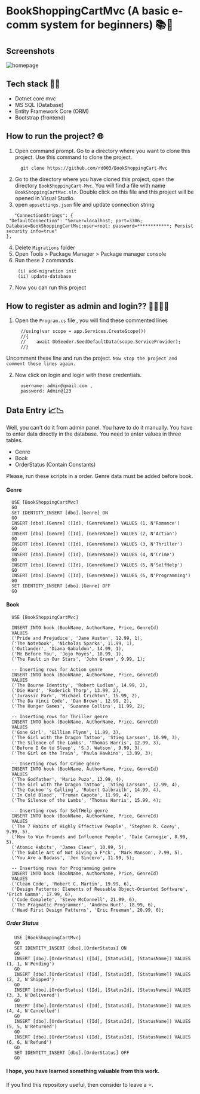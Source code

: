 # BookShoppingCartMvc (A basic e-comm system for beginners) 📚🛒


## Screenshots

![homepage](https://github.com/rd003/BookShoppingCart-Mvc/blob/master/screenshot1.jpg)

## Tech stack 🧑‍💻
   - Dotnet core mvc
   - MS SQL (Database)
   - Entity Framework Core (ORM)
   - Bootstrap (frontend)


## How to run the project? 🌐

1. Open command prompt. Go to a directory where you want to clone this project. Use this command to clone the project.
   ```
     git clone https://github.com/rd003/BookShoppingCart-Mvc
   ```
2. Go to the directory where you have cloned this project, open the directory `BookShoppingCart-Mvc`. You will find a file with name `BookShoppingCartMvc.sln`. Double click on this file and this project will be opened in Visual Studio.
3.  open `appsettings.json` file and update connection string
 
   ```
      "ConnectionStrings": {
    "DefaultConnection": "Server=localhost; port=3306; Database=BookShoppingCartMvc;user=root; password=************; Persist security info=true"
  },
   ```
   
4. Delete `Migrations` folder
5. Open Tools > Package Manager > Package manager console
6. Run these 2 commands
    ```
     (i) add-migration init
     (ii) update-database
    ````
7. Now you can run this project

## How to register as admin and login?? 🧑‍💻🧑‍💻

1. Open the `Program.cs` file , you will find these commented lines
   
   ```
     //using(var scope = app.Services.CreateScope())
     //{
     //    await DbSeeder.SeedDefaultData(scope.ServiceProvider);
     //}
   
   ```

  Uncomment these line and run the project. `Now stop the project and comment these lines again.`

2. Now click on login and login with these credentials.
   
   ```
     username: admin@gmail.com ,
     password: Admin@123
   ```

## Data Entry 📈📉

Well, you can't do it from admin panel. You have to do it manually. You have to enter data directly in the database. You need to enter values in three tables. 
 
 - Genre
 - Book
 - OrderStatus (Contain Constants)
 
Please, run these scripts in a order. Genre data must be added before book.
 
 #### Genre
 ```
   USE [BookShoppingCartMvc]
   GO
   SET IDENTITY_INSERT [dbo].[Genre] ON 
   GO
   INSERT [dbo].[Genre] ([Id], [GenreName]) VALUES (1, N'Romance')
   GO
   INSERT [dbo].[Genre] ([Id], [GenreName]) VALUES (2, N'Action')
   GO
   INSERT [dbo].[Genre] ([Id], [GenreName]) VALUES (3, N'Thriller')
   GO
   INSERT [dbo].[Genre] ([Id], [GenreName]) VALUES (4, N'Crime')
   GO
   INSERT [dbo].[Genre] ([Id], [GenreName]) VALUES (5, N'SelfHelp')
   GO
   INSERT [dbo].[Genre] ([Id], [GenreName]) VALUES (6, N'Programming')
   GO
   SET IDENTITY_INSERT [dbo].[Genre] OFF
   GO

 ```

 #### Book
 ```
   USE [BookShoppingCartMvc]

   INSERT INTO book (BookName, AuthorName, Price, GenreId)
   VALUES 
   ('Pride and Prejudice', 'Jane Austen', 12.99, 1),
   ('The Notebook', 'Nicholas Sparks', 11.99, 1),
   ('Outlander', 'Diana Gabaldon', 14.99, 1),
   ('Me Before You', 'Jojo Moyes', 10.99, 1),
   ('The Fault in Our Stars', 'John Green', 9.99, 1);
   
   -- Inserting rows for Action genre
   INSERT INTO book (BookName, AuthorName, Price, GenreId)
   VALUES 
   ('The Bourne Identity', 'Robert Ludlum', 14.99, 2),
   ('Die Hard', 'Roderick Thorp', 13.99, 2),
   ('Jurassic Park', 'Michael Crichton', 15.99, 2),
   ('The Da Vinci Code', 'Dan Brown', 12.99, 2),
   ('The Hunger Games', 'Suzanne Collins', 11.99, 2);
   
   -- Inserting rows for Thriller genre
   INSERT INTO book (BookName, AuthorName, Price, GenreId)
   VALUES 
   ('Gone Girl', 'Gillian Flynn', 11.99, 3),
   ('The Girl with the Dragon Tattoo', 'Stieg Larsson', 10.99, 3),
   ('The Silence of the Lambs', 'Thomas Harris', 12.99, 3),
   ('Before I Go to Sleep', 'S.J. Watson', 9.99, 3),
   ('The Girl on the Train', 'Paula Hawkins', 13.99, 3);
   
   -- Inserting rows for Crime genre
   INSERT INTO book (BookName, AuthorName, Price, GenreId)
   VALUES 
   ('The Godfather', 'Mario Puzo', 13.99, 4),
   ('The Girl with the Dragon Tattoo', 'Stieg Larsson', 12.99, 4),
   ('The Cuckoo''s Calling', 'Robert Galbraith', 14.99, 4),
   ('In Cold Blood', 'Truman Capote', 11.99, 4),
   ('The Silence of the Lambs', 'Thomas Harris', 15.99, 4);
   
   -- Inserting rows for SelfHelp genre
   INSERT INTO book (BookName, AuthorName, Price, GenreId)
   VALUES 
   ('The 7 Habits of Highly Effective People', 'Stephen R. Covey', 9.99, 5),
   ('How to Win Friends and Influence People', 'Dale Carnegie', 8.99, 5),
   ('Atomic Habits', 'James Clear', 10.99, 5),
   ('The Subtle Art of Not Giving a F*ck', 'Mark Manson', 7.99, 5),
   ('You Are a Badass', 'Jen Sincero', 11.99, 5);
   
   -- Inserting rows for Programming genre
   INSERT INTO book (BookName, AuthorName, Price, GenreId)
   VALUES 
   ('Clean Code', 'Robert C. Martin', 19.99, 6),
   ('Design Patterns: Elements of Reusable Object-Oriented Software', 'Erich Gamma', 17.99, 6),
   ('Code Complete', 'Steve McConnell', 21.99, 6),
   ('The Pragmatic Programmer', 'Andrew Hunt', 18.99, 6),
   ('Head First Design Patterns', 'Eric Freeman', 20.99, 6);

 ```

##### Order Status

```
   USE [BookShoppingCartMvc]
   GO
   SET IDENTITY_INSERT [dbo].[OrderStatus] ON 
   GO
   INSERT [dbo].[OrderStatus] ([Id], [StatusId], [StatusName]) VALUES (1, 1, N'Pending')
   GO
   INSERT [dbo].[OrderStatus] ([Id], [StatusId], [StatusName]) VALUES (2, 2, N'Shipped')
   GO
   INSERT [dbo].[OrderStatus] ([Id], [StatusId], [StatusName]) VALUES (3, 3, N'Delivered')
   GO
   INSERT [dbo].[OrderStatus] ([Id], [StatusId], [StatusName]) VALUES (4, 4, N'Cancelled')
   GO
   INSERT [dbo].[OrderStatus] ([Id], [StatusId], [StatusName]) VALUES (5, 5, N'Returned')
   GO
   INSERT [dbo].[OrderStatus] ([Id], [StatusId], [StatusName]) VALUES (6, 6, N'Refund')
   GO
   SET IDENTITY_INSERT [dbo].[OrderStatus] OFF
   GO

```

   
#### I hope, you have learned something valuable from this work.

If you find this repository useful, then consider to leave a ⭐.


